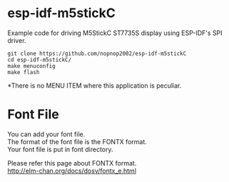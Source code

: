 # esp-idf-m5stickC

Example code for driving M5StickC ST7735S display using ESP-IDF's SPI driver.

```
git clone https://github.com/nopnop2002/esp-idf-m5stickC
cd esp-idf-m5stickC/
make menuconfig
make flash
```

\*There is no MENU ITEM where this application is peculiar.   

# Font File   
You can add your font file.   
The format of the font file is the FONTX format.   
Your font file is put in font directory.   

Please refer this page about FONTX format.   
http://elm-chan.org/docs/dosv/fontx_e.html

